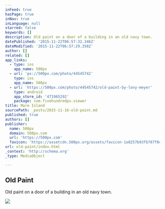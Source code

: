 ```yaml
---
inFeed: true
hasPage: true
inNav: true
inLanguage: null
starred: false
keywords: []
description: Old paint on a door of a building in an old navy town.
datePublished: '2015-11-22T06:57:32.346Z'
dateModified: '2015-11-22T06:57:29.358Z'
author: []
related: []
app_links:
  - type: ios
    app_name: 500px
  - url: 'px://500px.com/photo/44545742'
    type: ios
    app_name: 500px
  - url: 'https://500px.com/photo/44545742/old-paint-by-lony-meyer'
    type: android
    app_store_id: '471965292'
    package: com.fivehundredpx.viewer
title: Mare Island
sourcePath: _posts/2015-11-16-old-paint.md
published: true
authors: []
publisher:
  name: 500px
  domain: 500px.com
  url: 'https://500px.com'
  favicon: 'https://assetcdn.500px.org/assets/favicon-1e8257b93fb787f8ceb66b5522ee853c.ico'
url: old-paint/index.html
_context: 'http://schema.org'
_type: MediaObject

---
```

<article style=""><h1>Old Paint</h1><p>Old paint on a door of a building in an old navy town.</p><img src="https://drscdn.500px.org/photo/44545742/m%3D2048/8a699c2236935787b1ab86948dad22a7" /></article>